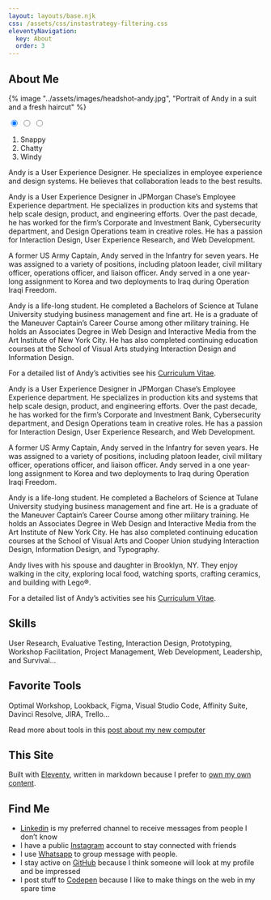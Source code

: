```yaml
---
layout: layouts/base.njk
css: /assets/css/instastrategy-filtering.css
eleventyNavigation:
  key: About
  order: 3
---
```


<div class="about-page">
<section class="bio">

# About Me

<div class="container-center">

{% image "../assets/images/headshot-andy.jpg", "Portrait of Andy in a suit and a fresh haircut" %}

</div>

<input type="radio" id="snappy" name="categories" value="one" checked>
<input type="radio" id="chatty" name="categories" value="two">
<input type="radio" id="windy" name="categories" value="three">

<ol class="filters">
  <li><label for="snappy">Snappy</label></li>
  <li><label for="chatty">Chatty</label></li>
  <li><label for="windy">Windy</label></li>
</ol>

<div class="filter-grid">

<section class="filter-grid-item" data-category="one">

Andy is a User Experience Designer. He specializes in employee experience and design systems. He believes that collaboration leads to the best results. 

</section>
<section class="filter-grid-item" data-category="two">

Andy is a User Experience Designer in JPMorgan Chase’s Employee Experience department. He specializes in production kits and systems that help scale design, product, and engineering efforts. Over the past decade, he has worked for the firm’s Corporate and Investment Bank, Cybersecurity department, and Design Operations team in creative roles. He has a passion for Interaction Design, User Experience Research, and Web Development.

A former US Army Captain, Andy served in the Infantry for seven years. He was assigned to a variety of positions, including platoon leader, civil military officer, operations officer, and liaison officer. Andy served in a one year-long assignment to Korea and two deployments to Iraq during Operation Iraqi Freedom.

Andy is a life-long student. He completed a Bachelors of Science at Tulane University studying business management and fine art. He is a graduate of the Maneuver Captain’s Career Course among other military training. He holds an Associates Degree in Web Design and Interactive Media from the Art Institute of New York City. He has also completed continuing education courses at the School of Visual Arts studying Interaction Design and Information Design.

For a detailed list of Andy’s activities see his <a href="/cv/">Curriculum Vitae</a>.

</section>
<section class="filter-grid-item" data-category="three">

Andy is a User Experience Designer in JPMorgan Chase’s Employee Experience department. He specializes in production kits and systems that help scale design, product, and engineering efforts. Over the past decade, he has worked for the firm’s Corporate and Investment Bank, Cybersecurity department, and Design Operations team in creative roles. He has a passion for Interaction Design, User Experience Research, and Web Development.

A former US Army Captain, Andy served in the Infantry for seven years. He was assigned to a variety of positions, including platoon leader, civil military officer, operations officer, and liaison officer. Andy served in a one year-long assignment to Korea and two deployments to Iraq during Operation Iraqi Freedom.

Andy is a life-long student. He completed a Bachelors of Science at Tulane University studying business management and fine art. He is a graduate of the Maneuver Captain’s Career Course among other military training. He holds an Associates Degree in Web Design and Interactive Media from the Art Institute of New York City. He has also completed continuing education courses at the School of Visual Arts and Cooper Union studying Interaction Design, Information Design, and Typography.

Andy lives with his spouse and daughter in Brooklyn, NY. They enjoy walking in the city, exploring local food, watching sports, crafting ceramics, and building with Lego®.

For a detailed list of Andy’s activities see his <a href="/cv/">Curriculum Vitae</a>.

</section>

</div>

</section>
<section class="bio-details">

<div>

## Skills

User Research, Evaluative Testing, Interaction Design, Prototyping, Workshop Facilitation, Project Management, Web Development, Leadership, and Survival…

## Favorite Tools

Optimal Workshop, Lookback, Figma, Visual Studio Code, Affinity Suite, Davinci Resolve, JIRA, Trello…

Read more about tools in this [post about my new computer](../blog/new-computer/)

## This Site

Built with [Eleventy](https://www.11ty.dev/), written in markdown because I prefer to [own my own content](https://ownyourcontent.wordpress.com/).

</div>
<div>

## Find Me
- [Linkedin](https://www.linkedin.com/in/andypbrowne) is my preferred channel to receive messages from people I don’t know
- I have a public [Instagram](https://www.instagram.com/andypbrowne/) account to stay connected with friends
- I use [Whatsapp](https://wa.me/12345678901?text=Hello%20there!) to group message with people.
- I stay active on [GitHub](https://github.com/andypbrowne) because I think someone will look at my profile and be impressed
- I post stuff to [Codepen](https://codepen.io/andypbrowne) because I like to make things on the web in my spare time

</div>
</section>
</div>
